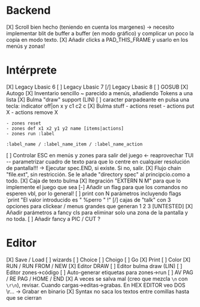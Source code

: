 # Backend

[X] Scroll bien hecho (teniendo en cuenta los margenes) -> necesito implementar blit de buffer a buffer (en modo gráfico) y complicar un poco la copia en modo texto.
[X] Añadir clicks a PAD_THIS_FRAME y usarlo en los menús y zonas!

# Intérprete

[X] Legacy Lbasic 6
[ ] Legacy Lbasic 7
[/] Legacy Lbasic 8
[ ] GOSUB
[X] Autogo
[X] Inventario sencillo ~ parecido a menús, añadiendo Tokens a una lista
[X] Bulma "draw" support (LIN)
[ ] caracter parpadeante en pulsa una tecla: indicator off|on x y c1 c2 c
[X] Bulma stuff
	- actions reset
	- actions put X
	- actions remove X

	- zones reset
	- zones def x1 x2 y1 y2 name [items|actions]
	- zones run :label

	:label_name / :label_name_item / :label_name_action

[ ] Controlar ESC en menús y zones para salir del juego <- reaprovechar TUI -- parametrizar cuadro de texto para que lo centre en cualquier resolución de pantalla!!! -> Ejecutar spec.END, si existe. Si no, salir.
[X] Flujo chain "file.ext", sin restricción. Se le añade "directory spec" al principcio.como a todo.
[X] Caja de texto bulma
[X] Itegración "EXTERN N M" para que lo implemente el juego que sea
[-] Añadir un flag para que los comandos no esperen vbl, por lo general!
[ ] print con N parámetros incluyendo flags `print "El valor introducido es " %perro " !"
[/] cajas de "talk" con 3 opciones para clickear / menus grandes  que generan 1 2 3 [UNTESTED]
[X] Añadir parámetros a fancy cls para eliminar solo una zona de la pantalla y no toda.
[ ] Añadir fancy a PIC / CUT ?

# Editor

[X] Save / Load
[ ] wizards
	[ ] Choice 
	[ ] Choigo 
	[ ] Go 
	[X] Print 
	[ ] Color 
[X] RUN / RUN FROM / NEW
[X] Editor DRAW
[ ] Editor bulma draw (LIN)
[ ] Editor zones->código
[ ] Auto-generar etiquetas para zones->run
[ ] AV PAG / RE PAG / HOME / END
[X] A veces se salva mal (creo que mezcla `\n` con `\r\n`), revisar. Cuando cargas->editas->grabas. En HEX EDITOR veo DOS \r... -> Grabar en binario
[X] Syntax no saca los textos entre comillas hasta que se cierran